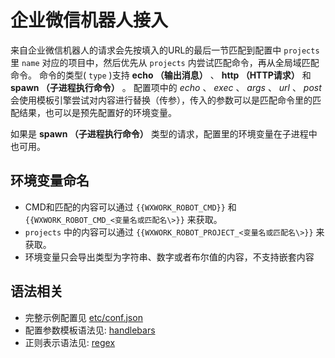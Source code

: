 # 企业微信机器人接入

来自企业微信机器人的请求会先按填入的URL的最后一节匹配到配置中 ```projects``` 里 ```name``` 对应的项目中，然后优先从 ```projects``` 内尝试匹配命令，再从全局域匹配命令。 命令的类型( ```type``` )支持 **echo （输出消息）** 、 **http （HTTP请求）** 和 **spawn （子进程执行命令）** 。 配置项中的 *echo* 、 *exec* 、 *args* 、 *url* 、 *post* 会使用模板引擎尝试对内容进行替换（传参），传入的参数可以是匹配命令里的匹配结果，也可以是预先配置好的环境变量。

如果是 **spawn （子进程执行命令）** 类型的请求，配置里的环境变量在子进程中也可用。

## 环境变量命名

+ CMD和匹配的内容可以通过 ```{{WXWORK_ROBOT_CMD}}``` 和 ```{{WXWORK_ROBOT_CMD_<变量名或匹配名\>}}``` 来获取。
+ ```projects``` 中的内容可以通过 ```{{WXWORK_ROBOT_PROJECT_<变量名或匹配名\>}}``` 来获取。
+ 环境变量只会导出类型为字符串、数字或者布尔值的内容，不支持嵌套内容

## 语法相关

+ 完整示例配置见 [etc/conf.json](etc/conf.json)
+ 配置参数模板语法见: [handlebars][1]
+ 正则表示语法见: [regex][2]

[1]: https://crates.io/crates/handlebars
[2]: https://docs.rs/regex/